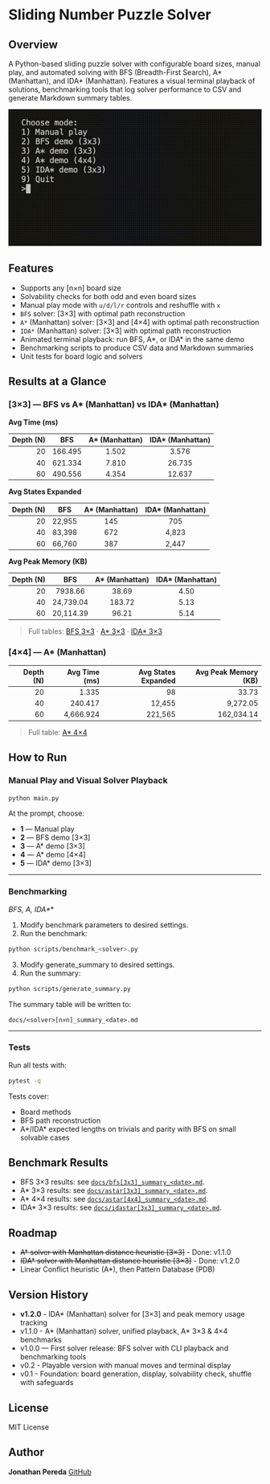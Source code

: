 # Sliding Number Puzzle Solver

## Overview
A Python-based sliding puzzle solver with configurable board sizes, manual play, and automated solving with BFS (Breadth-First Search), A* (Manhattan), and IDA* (Manhattan). Features a visual terminal playback of solutions, benchmarking tools that log solver performance to CSV and generate Markdown summary tables.

![Solver Playback Demo](docs/demo.gif)

## Features
- Supports any [n×n] board size
- Solvability checks for both odd and even board sizes  
- Manual play mode with `u/d/l/r` controls and reshuffle with `x` 
- `BFS` solver: [3×3] with optimal path reconstruction
- `A*` (Manhattan) solver: [3×3] and [4×4] with optimal path reconstruction
- `IDA*` (Manhattan) solver: [3×3] with optimal path reconstruction
- Animated terminal playback: run BFS, A*, or IDA* in the same demo
- Benchmarking scripts to produce CSV data and Markdown summaries
- Unit tests for board logic and solvers

## Results at a Glance

### [3×3] — BFS vs A* (Manhattan) vs IDA* (Manhattan)

**Avg Time (ms)**

| Depth (N) | BFS | A* (Manhattan) | IDA* (Manhattan) |
| ---: | :---: | :---: | :---: |
| 20 | 166.495 | 1.502 | 3.576 |
| 40 | 621.334 | 7.810 | 26.735 |
| 60 | 490.556 | 4.354 | 12.637 |

**Avg States Expanded**

| Depth (N) | BFS | A* (Manhattan) | IDA* (Manhattan) |
| ---: | :---: | :---: | :---: |
| 20 | 22,955 | 145 | 705 |
| 40 | 83,398 | 672 | 4,823 |
| 60 | 66,760 | 387 | 2,447 |

**Avg Peak Memory (KB)**

| Depth (N) | BFS | A* (Manhattan) | IDA* (Manhattan) |
| ---: | :---: | :---: | :---: |
| 20 | 7938.66 | 38.69 | 4.50 |
| 40 | 24,739.04 | 183.72 | 5.13 |
| 60 | 20,114.39 | 96.21 | 5.14 |

> Full tables: [BFS 3×3](docs/bfs[3x3]_summary_2025-08-14.md) · [A\* 3×3](docs/astar[3x3]_summary_2025-08-14.md) · [IDA* 3×3](docs/idastar[3x3]_summary_2025-08-14.md)

### [4×4] — A* (Manhattan)

| Depth (N) | Avg Time (ms) | Avg States Expanded | Avg Peak Memory (KB) |
|----------:|--------------:|--------------------:|---------------------:|
| 20        | 1.335         | 98                  | 33.73                |
| 40        | 240.417       | 12,455              | 9,272.05             |
| 60        | 4,666.924     | 221,565             | 162,034.14           |

> Full table: [A\* 4×4](docs/astar[4x4]_summary_2025-08-14.md)

## How to Run

### Manual Play and Visual Solver Playback

```bash
python main.py
```
At the prompt, choose:
- **1** — Manual play  
- **2** — BFS demo [3×3]
- **3** — A* demo [3×3]
- **4** — A* demo [4×4]
- **5** — IDA* demo [3×3]

---

### Benchmarking

**BFS, A*, IDA\***
1. Modify benchmark parameters to desired settings.
2. Run the benchmark:
```bash
python scripts/benchmark_<solver>.py
```
3. Modify generate_summary to desired settings.
4. Run the summary:
```bash
python scripts/generate_summary.py
```
The summary table will be written to:
```
docs/<solver>[n×n]_summary_<date>.md
```

---

### Tests
Run all tests with:
```bash
pytest -q
```
Tests cover:
- Board methods
- BFS path reconstruction
- A*/IDA* expected lengths on trivials and parity with BFS on small solvable cases

## Benchmark Results
- BFS 3×3 results: see [`docs/bfs[3x3]_summary_<date>.md`](docs/bfs[3x3]_summary_2025-08-14.md).
- A* 3×3 results: see [`docs/astar[3x3]_summary_<date>.md`](docs/astar[3x3]_summary_2025-08-14.md).
- A* 4×4 results: see [`docs/astar[4x4]_summary_<date>.md`](docs/astar[4x4]_summary_2025-08-14.md).
- IDA* 3×3 results: see [`docs/idastar[3x3]_summary_<date>.md`](docs/idastar[3x3]_summary_2025-08-14.md).

## Roadmap
- ~~A* solver with Manhattan distance heuristic [3×3]~~ - Done: v1.1.0
- ~~IDA* solver with Manhattan distance heuristic [3×3]~~ - Done: v1.2.0
- Linear Conflict heuristic (A*), then Pattern Database (PDB)  

## Version History
- **v1.2.0** - IDA* (Manhattan) solver for [3×3] and peak memory usage tracking
- v1.1.0 - A* (Manhattan) solver, unified playback, A* 3×3 & 4×4 benchmarks
- v1.0.0 — First solver release: BFS solver with CLI playback and benchmarking tools  
- v0.2 - Playable version with manual moves and terminal display
- v0.1 - Foundation: board generation, display, solvability check, shuffle with safeguards

## License
MIT License

## Author
**Jonathan Pereda**
[GitHub](https://github.com/jonathanpereda)